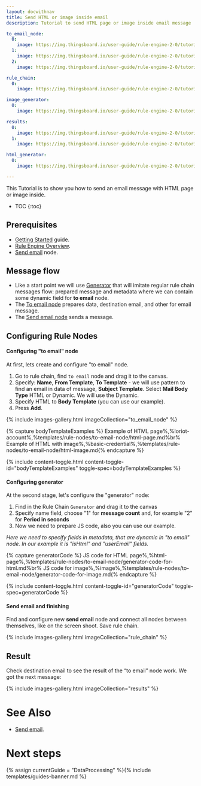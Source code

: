 ```yaml
---
layout: docwithnav
title: Send HTML or image inside email
description: Tutorial to send HTML page or image inside email message

to_email_node:
  0:
    image: https://img.thingsboard.io/user-guide/rule-engine-2-0/tutorials/html-in-email/add_rule_node_to_email.png
  1:
    image: https://img.thingsboard.io/user-guide/rule-engine-2-0/tutorials/html-in-email/mail_body_type.png
  2:
    image: https://img.thingsboard.io/user-guide/rule-engine-2-0/tutorials/html-in-email/dynamic_body_template.png

rule_chain:
  0:
    image: https://img.thingsboard.io/user-guide/rule-engine-2-0/tutorials/html-in-email/rule_chain.png

image_generator:
  0:
    image: https://img.thingsboard.io/user-guide/rule-engine-2-0/tutorials/html-in-email/function_generate_image_to_email.png

results:
  0:
    image: https://img.thingsboard.io/user-guide/rule-engine-2-0/tutorials/html-in-email/message_from_tb_html.png
  1:
    image: https://img.thingsboard.io/user-guide/rule-engine-2-0/tutorials/html-in-email/message_from_tb_image.png

html_generator:
  0:
    image: https://img.thingsboard.io/user-guide/rule-engine-2-0/tutorials/html-in-email/html_to_email_generator.png

---
```


This Tutorial is to show you how to send an email message with HTML page or image inside.

* TOC
{:toc}

## Prerequisites

* [Getting Started](/docs/getting-started-guides/helloworld/) guide.
* [Rule Engine Overview](/docs/user-guide/rule-engine-2-0/overview/).
* [Send email](/docs/user-guide/rule-engine-2-0/external-nodes/#send-email-node) node.


## Message flow
- Like a start point we will use [Generator](/docs/user-guide/rule-engine-2-0/action-nodes/#generator-node) that will imitate regular rule chain messages flow: prepared message and metadata
  where we can contain some dynamic field for **to email** node.
- The [To email node](/docs/user-guide/rule-engine-2-0/transformation-nodes/#to-email-node) prepares data, destination email, and other for email message.
- The [Send email node](/docs/user-guide/rule-engine-2-0/external-nodes/#send-email-node) sends a message.

## Configuring Rule Nodes

#### Configuring "to email" node

At first, lets create and configure "to email" node.

1. Go to rule chain, find `to email` node and drag it to the canvas.
2. Specify: **Name**, **From Template**, **To Template** - we will use pattern to find an email in data of message, **Subject Template**. Select **Mail Body Type** HTML or Dynamic. We will use the Dynamic.
3. Specify HTML to **Body Template** (you can use our example).
4. Press **Add**.

{% include images-gallery.html imageCollection="to_email_node" %}

{% capture bodyTemplateExamples %}
Example of HTML page%,%loriot-account%,%templates/rule-nodes/to-email-node/html-page.md%br%
Example of HTML with image%,%basic-credential%,%templates/rule-nodes/to-email-node/html-image.md{% endcapture %}

{% include content-toggle.html content-toggle-id="bodyTemplateExamples" toggle-spec=bodyTemplateExamples %}

#### Configuring generator
At the second stage, let's configure the "generator" node:
1. Find in the Rule Chain `Generator` and drag it to the canvas
2. Specify name field, choose "1" for **message count** and, for example "2" for **Period in seconds**
3. Now we need to prepare JS code, also you can use our example.

*Here we need to specify fields in metadata, that are dynamic in "to email" node. In our example it is "isHtml" and "userEmail" fields.*

{% capture generatorCode %}
JS code for HTML page%,%html-page%,%templates/rule-nodes/to-email-node/generator-code-for-html.md%br%
JS code for image%,%image%,%templates/rule-nodes/to-email-node/generator-code-for-image.md{% endcapture %}

{% include content-toggle.html content-toggle-id="generatorCode" toggle-spec=generatorCode %}

#### Send email and finishing
Find and configure new **send email** node and connect all nodes between themselves, like on the screen shoot.
Save rule chain.

{% include images-gallery.html imageCollection="rule_chain" %}

## Result
Check destination email to see the result of the “to email” node work. 
We got the next message:

{% include images-gallery.html imageCollection="results" %}

# See Also

- [Send email](/docs/user-guide/rule-engine-2-0/tutorials/send-email/).

# Next steps

{% assign currentGuide = "DataProcessing" %}{% include templates/guides-banner.md %}
